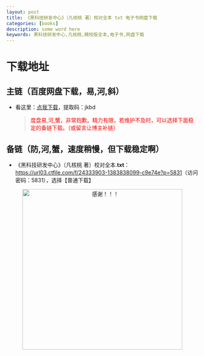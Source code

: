 ```yaml
---
layout: post
title: 《黑科技研发中心》〔凡核桃 著〕校对全本 txt 电子书网盘下载
categories: [books]
description: some word here
keywords: 黑科技研发中心,凡核桃,精校版全本,电子书,网盘下载
---
```


# 下载地址

## 主链（百度网盘下载，易,河,斜）

- 看这里：[点我下载](https://pan.baidu.com/s/1iMXUbSbtZQZjDcqDmnWUyw?pwd=jkbd)，提取码：jkbd

  > <p style="color:red" >度盘易,河,蟹，非常抱歉。精力有限，若维护不及时，可以选择下面稳定的备链下载。（或留言让博主补链）</p>

## 备链（防,河,蟹，速度稍慢，但下载稳定啊）

- 《黑科技研发中心》〔凡核桃 著〕校对全本.**txt**：<https://url03.ctfile.com/f/24333903-1383838099-c9e74e?p=5831>（访问密码：5831），选择【普通下载】

<div align="center"><img src="https://pic.imgdb.cn/item/6707df6bd29ded1a8ce37031.gif" alt="感谢！！！" width="420px" height="auto"/></div>
